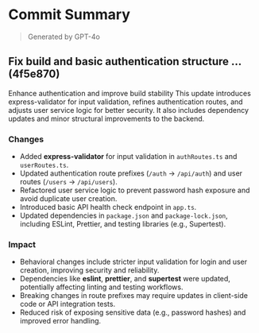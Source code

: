 # Commit Summary

> Generated by GPT-4o

## Fix build and basic authentication structure … (4f5e870)

Enhance authentication and improve build stability
This update introduces express-validator for input validation, refines authentication routes, and adjusts user service logic for better security. It also includes dependency updates and minor structural improvements to the backend.

### Changes
- Added **express-validator** for input validation in `authRoutes.ts` and `userRoutes.ts`.
- Updated authentication route prefixes (`/auth` → `/api/auth`) and user routes (`/users` → `/api/users`).
- Refactored user service logic to prevent password hash exposure and avoid duplicate user creation.
- Introduced basic API health check endpoint in `app.ts`.
- Updated dependencies in `package.json` and `package-lock.json`, including ESLint, Prettier, and testing libraries (e.g., Supertest).

### Impact
- Behavioral changes include stricter input validation for login and user creation, improving security and reliability.
- Dependencies like **eslint**, **prettier**, and **supertest** were updated, potentially affecting linting and testing workflows.
- Breaking changes in route prefixes may require updates in client-side code or API integration tests.
- Reduced risk of exposing sensitive data (e.g., password hashes) and improved error handling.